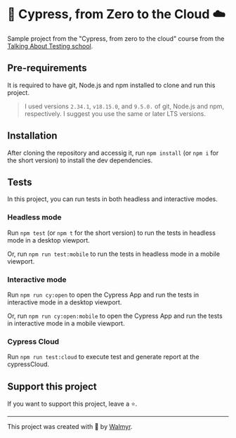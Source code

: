 # 🌲 Cypress, from Zero to the Cloud ☁️

Sample project from the "Cypress, from zero to the cloud" course from the [Talking About Testing school](https://udemy.com/user/walmyr).

## Pre-requirements

It is required to have git, Node.js and npm installed to clone and run this project.

> I used versions `2.34.1`, `v18.15.0`, and `9.5.0.` of git, Node.js and npm, respectively. I suggest you use the same or later LTS versions.

## Installation

After cloning the repository and accessig it, run `npm install` (or `npm i` for the short version) to install the dev dependencies.

## Tests

In this project, you can run tests in both headless and interactive modes.

### Headless mode

Run `npm test` (or `npm t` for the short version) to run the tests in headless mode in a desktop viewport.

Or, run `npm run test:mobile` to run the tests in headless mode in a mobile viewport.

### Interactive mode

Run `npm run cy:open` to open the Cypress App and run the tests in interactive mode in a desktop viewport.

Or, run `npm run cy:open:mobile` to open the Cypress App and run the tests in interactive mode in a mobile viewport.

### Cypress Cloud

Run `npm run test:cloud`  to execute test and generate report at the cypressCloud.

## Support this project

If you want to support this project, leave a ⭐.

___

This project was created with 💚 by [Walmyr](https://walmyr.dev).